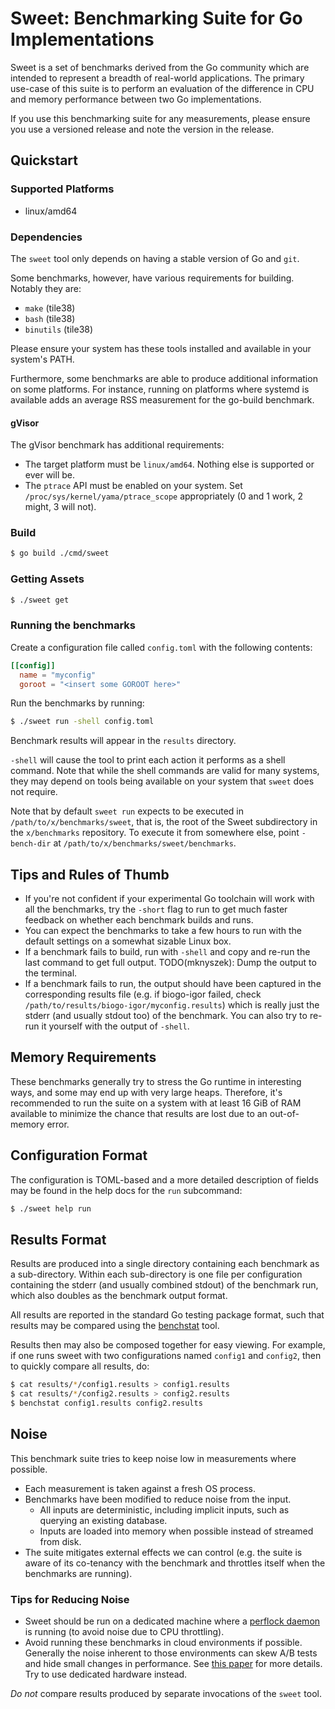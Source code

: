 # Sweet: Benchmarking Suite for Go Implementations

Sweet is a set of benchmarks derived from the Go community which are intended
to represent a breadth of real-world applications. The primary use-case of this
suite is to perform an evaluation of the difference in CPU and memory
performance between two Go implementations.

If you use this benchmarking suite for any measurements, please ensure you use
a versioned release and note the version in the release.

## Quickstart

### Supported Platforms

* linux/amd64

### Dependencies

The `sweet` tool only depends on having a stable version of Go and `git`.

Some benchmarks, however, have various requirements for building. Notably
they are:

* `make` (tile38)
* `bash` (tile38)
* `binutils` (tile38)

Please ensure your system has these tools installed and available in your
system's PATH.

Furthermore, some benchmarks are able to produce additional information
on some platforms. For instance, running on platforms where systemd is available
adds an average RSS measurement for the go-build benchmark.

#### gVisor

The gVisor benchmark has additional requirements:
* The target platform must be `linux/amd64`. Nothing else is supported or ever
  will be.
* The `ptrace` API must be enabled on your system. Set
  `/proc/sys/kernel/yama/ptrace_scope` appropriately (0 and 1 work, 2 might,
  3 will not).

### Build

```sh
$ go build ./cmd/sweet
```

### Getting Assets

```sh
$ ./sweet get
```

### Running the benchmarks

Create a configuration file called `config.toml` with the following contents:

```toml
[[config]]
  name = "myconfig"
  goroot = "<insert some GOROOT here>"
```

Run the benchmarks by running:

```sh
$ ./sweet run -shell config.toml
```

Benchmark results will appear in the `results` directory.

`-shell` will cause the tool to print each action it performs as a shell
command. Note that while the shell commands are valid for many systems, they
may depend on tools being available on your system that `sweet` does not
require.

Note that by default `sweet run` expects to be executed in
`/path/to/x/benchmarks/sweet`, that is, the root of the Sweet subdirectory in
the `x/benchmarks` repository.
To execute it from somewhere else, point `-bench-dir` at
`/path/to/x/benchmarks/sweet/benchmarks`.

## Tips and Rules of Thumb

* If you're not confident if your experimental Go toolchain will work with all
  the benchmarks, try the `-short` flag to run to get much faster feedback on
  whether each benchmark builds and runs.
* You can expect the benchmarks to take a few hours to run with the default
  settings on a somewhat sizable Linux box.
* If a benchmark fails to build, run with `-shell` and copy and re-run the
  last command to get full output.
  TODO(mknyszek): Dump the output to the terminal.
* If a benchmark fails to run, the output should have been captured in the
  corresponding results file (e.g. if biogo-igor failed, check
  `/path/to/results/biogo-igor/myconfig.results`) which is really just the
  stderr (and usually stdout too) of the benchmark. You can also try to re-run
  it yourself with the output of `-shell`.

## Memory Requirements

These benchmarks generally try to stress the Go runtime in interesting ways, and
some may end up with very large heaps. Therefore, it's recommended to run the
suite on a system with at least 16 GiB of RAM available to minimize the chance
that results are lost due to an out-of-memory error.

## Configuration Format

The configuration is TOML-based and a more detailed description of fields may
be found in the help docs for the `run` subcommand:

```sh
$ ./sweet help run
```

## Results Format

Results are produced into a single directory containing each benchmark as a
sub-directory. Within each sub-directory is one file per configuration
containing the stderr (and usually combined stdout) of the benchmark run,
which also doubles as the benchmark output format.

All results are reported in the standard Go testing package format, such that
results may be compared using the
[benchstat](https://godoc.org/golang.org/x/perf/cmd/benchstat) tool.

Results then may also be composed together for easy viewing. For example, if
one runs sweet with two configurations named `config1` and `config2`, then to
quickly compare all results, do:

```sh
$ cat results/*/config1.results > config1.results
$ cat results/*/config2.results > config2.results
$ benchstat config1.results config2.results
```

## Noise

This benchmark suite tries to keep noise low in measurements where possible.
* Each measurement is taken against a fresh OS process.
* Benchmarks have been modified to reduce noise from the input.
  * All inputs are deterministic, including implicit inputs, such as querying an
	existing database.
  * Inputs are loaded into memory when possible instead of streamed from disk.
* The suite mitigates external effects we can control (e.g. the suite is aware
  of its co-tenancy with the benchmark and throttles itself when the benchmarks
  are running).

### Tips for Reducing Noise

* Sweet should be run on a dedicated machine where a [perflock
  daemon](https://github.com/aclements/perflock) is running (to avoid noise due
  to CPU throttling).
* Avoid running these benchmarks in cloud environments if possible. Generally
  the noise inherent to those environments can skew A/B tests and hide small
  changes in performance. See [this paper](https://peerj.com/preprints/3507.pdf)
  for more details. Try to use dedicated hardware instead.

*Do not* compare results produced by separate invocations of the `sweet` tool.

